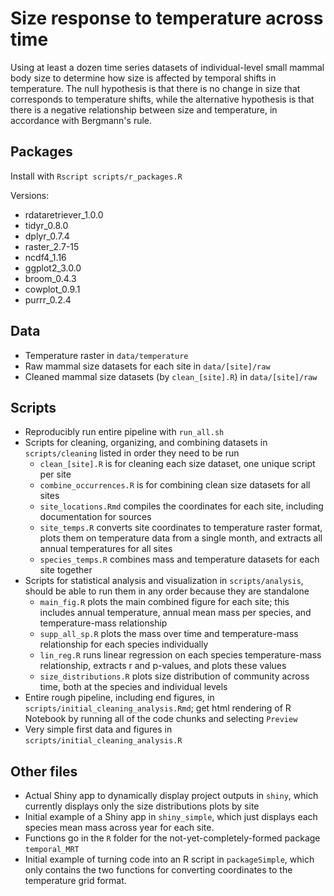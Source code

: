 # Size response to temperature across time

Using at least a dozen time series datasets of individual-level small mammal body size to determine how size is affected by temporal shifts in temperature. The null hypothesis is that there is no change in size that corresponds to temperature shifts, while the alternative hypothesis is that there is a negative relationship between size and temperature, in accordance with Bergmann's rule. 

## Packages

Install with `Rscript scripts/r_packages.R`

Versions: 

* rdataretriever_1.0.0
* tidyr_0.8.0
* dplyr_0.7.4
* raster_2.7-15
* ncdf4_1.16
* ggplot2_3.0.0
* broom_0.4.3
* cowplot_0.9.1
* purrr_0.2.4

## Data

* Temperature raster in `data/temperature`
* Raw mammal size datasets for each site in `data/[site]/raw`
* Cleaned mammal size datasets (by `clean_[site].R`) in `data/[site]/raw`

## Scripts

* Reproducibly run entire pipeline with `run_all.sh`
* Scripts for cleaning, organizing, and combining datasets in `scripts/cleaning` listed in order they need to be run
	* `clean_[site].R` is for cleaning each size dataset, one unique script per site
	* `combine_occurrences.R` is for combining clean size datasets for all sites
	* `site_locations.Rmd` compiles the coordinates for each site, including documentation for sources
	* `site_temps.R` converts site coordinates to temperature raster format, plots them on temperature data from a single month, and extracts all annual temperatures for all sites
	* `species_temps.R` combines mass and temperature datasets for each site together
* Scripts for statistical analysis and visualization in `scripts/analysis`, should be able to run them in any order because they are standalone
	* `main_fig.R` plots the main combined figure for each site; this includes annual temperature, annual mean mass per species, and temperature-mass relationship
	* `supp_all_sp.R` plots the mass over time and temperature-mass relationship for each species individually
	* `lin_reg.R` runs linear regression on each species temperature-mass relationship, extracts r and p-values, and plots these values
	* `size_distributions.R` plots size distribution of community across time, both at the species and individual levels
* Entire rough pipeline, including end figures, in `scripts/initial_cleaning_analysis.Rmd`; get html rendering of R Notebook by running all of the code chunks and selecting `Preview`
* Very simple first data and figures in `scripts/initial_cleaning_analysis.R`

## Other files

* Actual Shiny app to dynamically display project outputs in `shiny`, which currently displays only the size distributions plots by site
* Initial example of a Shiny app in `shiny_simple`, which just displays each species mean mass across year for each site. 
* Functions go in the `R` folder for the not-yet-completely-formed package `temporal_MRT` 
* Initial example of turning code into an R script in `packageSimple`, which only contains the two functions for converting coordinates to the temperature grid format. 

